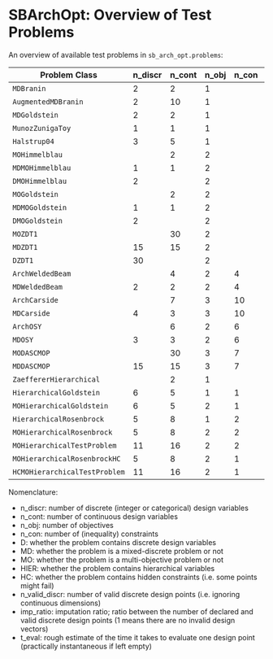 # SBArchOpt: Overview of Test Problems

An overview of available test problems in `sb_arch_opt.problems`:

| Problem Class                 | n_discr | n_cont | n_obj | n_con | D   | MD  | MO  | HIER | HC  | n_valid_discr | imp_ratio | t_eval |
|-------------------------------|---------|--------|-------|-------|-----|-----|-----|------|-----|---------------|-----------|--------|
| `MDBranin`                    | 2       | 2      | 1     |       |     | Y   |     |      |     | 4             |           |        |
| `AugmentedMDBranin`           | 2       | 10     | 1     |       |     | Y   |     |      |     | 4             |           |        |
| `MDGoldstein`                 | 2       | 2      | 1     |       |     | Y   |     |      |     | 9             |           |        |
| `MunozZunigaToy`              | 1       | 1      | 1     |       |     | Y   |     |      |     | 10            |           |        |
| `Halstrup04`                  | 3       | 5      | 1     |       |     | Y   |     |      |     | 12            |           |        |
| `MOHimmelblau`                |         | 2      | 2     |       |     |     | Y   |      |     |               |           |        |
| `MDMOHimmelblau`              | 1       | 1      | 2     |       |     | Y   | Y   |      |     | 10            |           |        |
| `DMOHimmelblau`               | 2       |        | 2     |       | Y   |     | Y   |      |     | 100           |           |        |
| `MOGoldstein`                 |         | 2      | 2     |       |     |     | Y   |      |     |               |           |        |
| `MDMOGoldstein`               | 1       | 1      | 2     |       |     | Y   | Y   |      |     | 10            |           |        |
| `DMOGoldstein`                | 2       |        | 2     |       | Y   |     | Y   |      |     | 100           |           |        |
| `MOZDT1`                      |         | 30     | 2     |       |     |     | Y   |      |     |               |           |        |
| `MDZDT1`                      | 15      | 15     | 2     |       |     | Y   | Y   |      |     | ~30.5e9       |           |        |
| `DZDT1`                       | 30      |        | 2     |       | Y   |     | Y   |      |     | ~931e18       |           |        |
| `ArchWeldedBeam`              |         | 4      | 2     | 4     |     |     | Y   |      |     |               |           |        |
| `MDWeldedBeam`                | 2       | 2      | 2     | 4     |     | Y   | Y   |      |     | 100           |           |        |
| `ArchCarside`                 |         | 7      | 3     | 10    |     |     | Y   |      |     |               |           |        |
| `MDCarside`                   | 4       | 3      | 3     | 10    |     | Y   | Y   |      |     | 100000        |           |        |
| `ArchOSY`                     |         | 6      | 2     | 6     |     |     | Y   |      |     |               |           |        |
| `MDOSY`                       | 3       | 3      | 2     | 6     |     | Y   | Y   |      |     | 1000          |           |        |
| `MODASCMOP`                   |         | 30     | 3     | 7     |     |     | Y   |      |     |               |           |        |
| `MDDASCMOP`                   | 15      | 15     | 3     | 7     |     | Y   | Y   |      |     | ~14.3e6       |           |        |
| `ZaeffererHierarchical`       |         | 2      | 1     |       |     |     |     | Y    |     |               |           |        |
| `HierarchicalGoldstein`       | 6       | 5      | 1     | 1     |     | Y   |     | Y    |     | 288           | 2.25      |        |
| `MOHierarchicalGoldstein`     | 6       | 5      | 2     | 1     |     | Y   | Y   | Y    |     | 288           | 2.25      |        |
| `HierarchicalRosenbrock`      | 5       | 8      | 1     | 2     |     | Y   |     | Y    |     | 32            | 1.5       |        |
| `MOHierarchicalRosenbrock`    | 5       | 8      | 2     | 2     |     | Y   | Y   | Y    |     | 32            | 1.5       |        |
| `MOHierarchicalTestProblem`   | 11      | 16     | 2     | 2     |     | Y   | Y   | Y    |     | 64            | 72        |        |
| `MOHierarchicalRosenbrockHC`  | 5       | 8      | 2     | 1     |     | Y   | Y   | Y    | Y   | 32            | 1.5       |        |
| `HCMOHierarchicalTestProblem` | 11      | 16     | 2     | 1     |     | Y   | Y   | Y    | Y   | 64            | 72        |        |

Nomenclature:
- n_discr: number of discrete (integer or categorical) design variables
- n_cont: number of continuous design variables
- n_obj: number of objectives
- n_con: number of (inequality) constraints
- D: whether the problem contains discrete design variables
- MD: whether the problem is a mixed-discrete problem or not
- MO: whether the problem is a multi-objective problem or not
- HIER: whether the problem contains hierarchical variables
- HC: whether the problem contains hidden constraints (i.e. some points might fail)
- n_valid_discr: number of valid discrete design points (i.e. ignoring continuous dimensions)
- imp_ratio: imputation ratio; ratio between the number of declared and valid discrete design points (1 means there are
  no invalid design vectors)
- t_eval: rough estimate of the time it takes to evaluate one design point (practically instantaneous if left empty)
